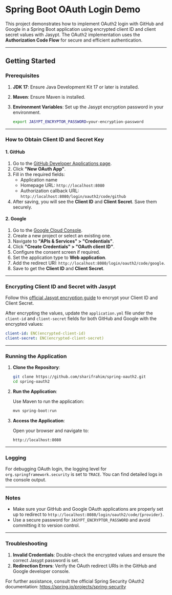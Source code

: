 # Spring Boot OAuth Login Demo

This project demonstrates how to implement OAuth2 login with GitHub and Google in a Spring Boot application using encrypted client ID and client secret values with Jasypt. The OAuth2 implementation uses the **Authorization Code Flow** for secure and efficient authentication.

---

## Getting Started

### Prerequisites

1. **JDK 17**: Ensure Java Development Kit 17 or later is installed.
2. **Maven**: Ensure Maven is installed.
3. **Environment Variables**: Set up the Jasypt encryption password in your environment.
   
   ```bash
   export JASYPT_ENCRYPTOR_PASSWORD=your-encryption-password
   ```

---

### How to Obtain Client ID and Secret Key

#### 1. GitHub

1. Go to the [GitHub Developer Applications page](https://github.com/settings/developers).
2. Click **"New OAuth App"**.
3. Fill in the required fields:
   - Application name
   - Homepage URL: `http://localhost:8080`
   - Authorization callback URL: `http://localhost:8080/login/oauth2/code/github`
4. After saving, you will see the **Client ID** and **Client Secret**. Save them securely.

#### 2. Google

1. Go to the [Google Cloud Console](https://console.cloud.google.com/).
2. Create a new project or select an existing one.
3. Navigate to **"APIs & Services" > "Credentials"**.
4. Click **"Create Credentials" > "OAuth client ID"**.
5. Configure the consent screen if required.
6. Set the application type to **Web application**.
7. Add the redirect URI: `http://localhost:8080/login/oauth2/code/google`.
8. Save to get the **Client ID** and **Client Secret**.

---

### Encrypting Client ID and Secret with Jasypt

Follow this [official Jasypt encryption guide](https://www.jasypt.org/cli.html) to encrypt your Client ID and Client Secret.

After encrypting the values, update the `application.yml` file under the `client-id` and `client-secret` fields for both GitHub and Google with the encrypted values:

```yaml
client-id: ENC(encrypted-client-id)
client-secret: ENC(encrypted-client-secret)
```

---

### Running the Application

1. **Clone the Repository**:
   
   ```bash
   git clone https://github.com/sharifrahim/spring-oauth2.git
   cd spring-oauth2
   ```

2. **Run the Application**:

   Use Maven to run the application:

   ```bash
   mvn spring-boot:run
   ```

3. **Access the Application**:

   Open your browser and navigate to:

   ```
   http://localhost:8080
   ```

---

### Logging

For debugging OAuth login, the logging level for `org.springframework.security` is set to `TRACE`. You can find detailed logs in the console output.

---

### Notes

- Make sure your GitHub and Google OAuth applications are properly set up to redirect to `http://localhost:8080/login/oauth2/code/{provider}`.
- Use a secure password for `JASYPT_ENCRYPTOR_PASSWORD` and avoid committing it to version control.

---

### Troubleshooting

1. **Invalid Credentials**: Double-check the encrypted values and ensure the correct Jasypt password is set.
2. **Redirection Errors**: Verify the OAuth redirect URIs in the GitHub and Google developer console.

For further assistance, consult the official Spring Security OAuth2 documentation: https://spring.io/projects/spring-security

